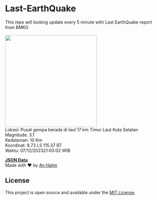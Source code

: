 # Last-EarthQuake
This repo will looking update every 5 minute with Last EarthQuake report from BMKG
<br>
<br>
<img src="https://static.bmkg.go.id/20231207210002.mmi.jpg" width="300"/>
<br>
Lokasi: Pusat gempa berada di laut 17 km Timur Laut Kuta Selatan <br>
Magnitude: 3.1 <br>
Kedalaman: 10 Km <br>
Koordinat: 8.73 LS 115.37 BT <br>
Waktu: 07/12/202321:00:02 WIB <br>

<a href="./data/data.json">**JSON Data**</a>
<br>
Made with ❤️ by <a href="https://github.com/an-halim">An Halim</a>
## License

This project is open source and available under the [MIT License](LICENSE).

